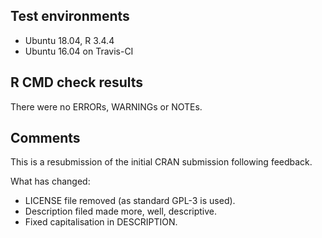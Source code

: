 ## Test environments
* Ubuntu 18.04, R 3.4.4
* Ubuntu 16.04 on Travis-CI

## R CMD check results

There were no ERRORs, WARNINGs or NOTEs.

## Comments

This is a resubmission of the initial CRAN submission following
feedback.

What has changed:

* LICENSE file removed (as standard GPL-3 is used).
* Description filed made more, well, descriptive.
* Fixed capitalisation in DESCRIPTION.
